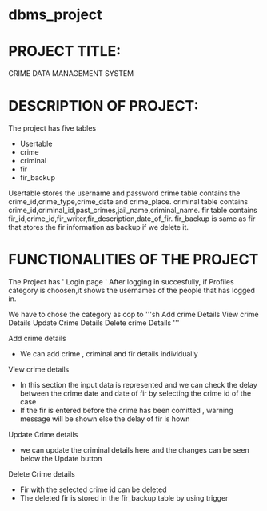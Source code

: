 # dbms_project
# PROJECT TITLE:

CRIME DATA MANAGEMENT SYSTEM

# DESCRIPTION OF PROJECT:

The project has five tables
- Usertable
- crime
- criminal
- fir
- fir_backup

Usertable stores the username and password 
crime table contains the crime_id,crime_type,crime_date and crime_place.
criminal table contains crime_id,criminal_id,past_crimes,jail_name,criminal_name.
fir table contains fir_id,crime_id,fir_writer,fir_description,date_of_fir.
fir_backup is same as fir that stores the fir information as backup if we delete it.


# FUNCTIONALITIES OF THE PROJECT

The Project has 
'
Login page
'
After logging in succesfully,
if Profiles category is choosen,it shows the usernames of the people that has logged in.

We have to chose the category as cop to 
'''sh
Add crime Details
View crime Details
Update Crime Details
Delete crime Details
'''


Add crime details
- We can add crime , criminal and fir details individually

View crime details
- In this section the input data is represented and we can check the delay between the crime date and date of fir by selecting the crime id of the case 
- If the fir is entered before the crime has been comitted , warning message will be shown else the delay of fir is hown

Update Crime details
- we can update the criminal details here and the changes can be seen below the Update button

Delete Crime details
- Fir with the selected crime id can be deleted 
- The deleted fir is stored in the fir_backup table by using trigger





